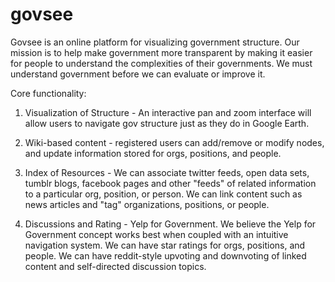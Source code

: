 govsee
======

Govsee is an online platform for visualizing government structure.  Our mission is to help make government more transparent by making it easier for people to understand the complexities of their governments.  We must understand government before we can evaluate or improve it.

Core functionality:
1) Visualization of Structure - An interactive pan and zoom interface will allow users to navigate gov structure just as they do in Google Earth.

2) Wiki-based content - registered users can add/remove or modify nodes, and update information stored for orgs, positions, and people.

3) Index of Resources - We can associate twitter feeds, open data sets, tumblr blogs, facebook pages and other "feeds" of related information to a particular org, position, or person.  We can link content such as news articles and "tag" organizations, positions, or people.

4) Discussions and Rating - Yelp for Government.  We believe the Yelp for Government concept works best when coupled with an intuitive navigation system.  We can have star ratings for orgs, positions, and people.  We can have reddit-style upvoting and downvoting of linked content and self-directed discussion topics.



